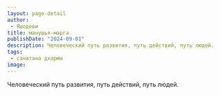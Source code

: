 ```yaml
---
layout: page-detail
author:
 - Яшодеви
title: манушья-марга
publishDate: "2024-09-01"
description: Человеческий путь развития, путь действий, путь людей.
tags:
 - санатана дхарма
image: 
---
```


Человеческий путь развития, путь действий, путь людей.

